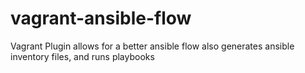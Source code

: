 vagrant-ansible-flow
====================

Vagrant Plugin allows for a better ansible flow also generates ansible inventory files, and runs playbooks
